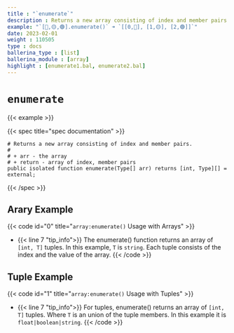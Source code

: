 ```yaml
---
title : "`enumerate`"
description : Returns a new array consisting of index and member pairs.
example: "`[🔵,🟡,🟢].enumerate()` ➜ `[[0,🔵], [1,🟡], [2,🟢]]`"
date: 2023-02-01
weight : 110505
type : docs
ballerina_type : [list]
ballerina_module : [array]
highlight : [enumerate1.bal, enumerate2.bal]
---
```


# `enumerate`

{{< example >}}

{{< spec title="spec documentation" >}}

```ballerina
# Returns a new array consisting of index and member pairs.
#
# + arr - the array
# + return - array of index, member pairs
public isolated function enumerate(Type[] arr) returns [int, Type][] = external;
```
{{< /spec >}}

## Arary Example
{{< code id="0" title="`array:enumerate()` Usage with Arrays" >}}
* {{< line 7 "tip_info">}} The enumerate() function returns an array of `[int, T]` tuples. In this example, `T` is `string`. Each tuple consists of the index and the value of the array.
{{< /code >}}


## Tuple Example
{{< code id="1" title="`array:enumerate()` Usage with Tuples" >}}
* {{< line 7 "tip_info">}} For tuples, enumerate() returns an array of `[int, T]` tuples. Where `T` is an union of the tuple members. In this example it is `float|boolean|string`. 
{{< /code >}}

